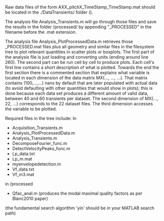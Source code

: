 Raw data files of the form AXX_pitchX_TimeStamp_TimeStamp.mat should be located in the ./DataTransients/ folder (<root>).

The analysis file Analysis_Transients.m will go through those files and save the results in the folder <root>/processed/ by appending "_PROCESSED" in the filename before the .mat extension.

The analysis file Analysis_PlotProcessedData.m retrieves those _PROCESSED.mat files plus all geometry and similar files in the filesystem tree to plot relevant quantities in scatter plots or boxplots. The first part of the analysis file is just loading and converting units (ending around line 260). The second part can be run cell by cell to produce plots. Each cell's first line contains a short description of what is plotted. Towards the end the first section there is a commented section that explains what variable is located in each dimension of the data matrix MX(..., ..., ...). That matrix contains (100,...,...) nans by default that are later populated with actual data (to avoid defaulting with other quantities that would show in plots); this is done because each data set produces a different amount of valid data, between 40 and 60 transients per dataset. The second dimension of MX(..., 22, ...) corresponds to the 22 dataset files. The third dimension accesses the variable to be plotted.


Required files in the tree include:
In <root>
* Acquisition_Transients.m
* Analysis_PlotProcessedData.m
* Analysis_Transients.m
* DecomposeFourier_func.m
* DetectVelocityPeaks_func.m
* Lp_data.txt
* Lp_m.mat
* myenvelopedetection.m
* Vf_data.txt
* Vf_m3.mat

in <root>/processed 
* Qfac_anal.m (produces the modal maximal quality factors as per Blanc2010 paper)







(the fundamental search algorithm 'yin' should be in your MATLAB search path)
